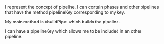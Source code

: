 I represent the concept of pipeline. I can contain phases and other pipelines that have the method pipelineKey corresponding to my key.

My main method is #buildPipe: which builds the pipeline.

I can have a pipelineKey which allows me to be included in an other pipeline.